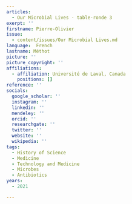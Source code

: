 ```yaml
---
articles:
  - Our Microbial Lives - table-ronde 3
exerpt: ''
firstname: Pierre-Olivier
issue:
  - content/issues/Our Microbial Lives.md
language:  French
lastname: Méthot
picture: ''
picture_copyright: ''
affiliations:
  - affiliation: Université de Laval, Canada
    positions: []
reference: ''
socials:
  google_scholar: ''
  instagram: ''
  linkedin: ''
  mendeley: ''
  orcid: ''
  researchgate: ''
  twitter: ''
  website: ''
  wikipedia: ''
tags:
  - History of Science
  - Medicine
  - Technology and Medicine
  - Microbes
  - Antibiotics
years:
  - 2021

---
```

